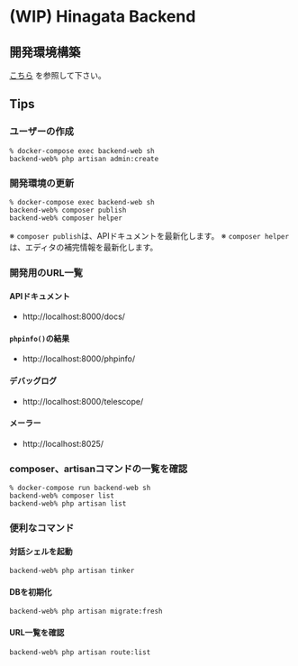# (WIP) Hinagata Backend

## 開発環境構築

[こちら](https://github.com/PaykeDeveloper/payke-hinagata/blob/main/README.md) を参照して下さい。

## Tips

### ユーザーの作成

```shell
% docker-compose exec backend-web sh
backend-web% php artisan admin:create
```

### 開発環境の更新

```shell
% docker-compose exec backend-web sh
backend-web% composer publish
backend-web% composer helper
```

※ `composer publish`は、APIドキュメントを最新化します。 ※ `composer helper`は、エディタの補完情報を最新化します。

### 開発用のURL一覧

#### APIドキュメント

- http://localhost:8000/docs/

#### `phpinfo()`の結果

- http://localhost:8000/phpinfo/

#### デバッグログ

- http://localhost:8000/telescope/

#### メーラー

- http://localhost:8025/

### composer、artisanコマンドの一覧を確認

```shell
% docker-compose run backend-web sh
backend-web% composer list
backend-web% php artisan list
```

### 便利なコマンド

#### 対話シェルを起動

```shell
backend-web% php artisan tinker
```

#### DBを初期化

```shell
backend-web% php artisan migrate:fresh
```

#### URL一覧を確認

```shell
backend-web% php artisan route:list
```
